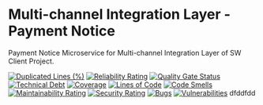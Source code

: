 # Multi-channel Integration Layer - Payment Notice
Payment Notice Microservice for Multi-channel Integration Layer of SW Client Project.

[![Duplicated Lines (%)](https://sonarcloud.io/api/project_badges/measure?project=pagopa_mil-payment-notice&metric=duplicated_lines_density)](https://sonarcloud.io/summary/new_code?id=pagopa_mil-payment-notice)
[![Reliability Rating](https://sonarcloud.io/api/project_badges/measure?project=pagopa_mil-payment-notice&metric=reliability_rating)](https://sonarcloud.io/summary/new_code?id=pagopa_mil-payment-notice)
[![Quality Gate Status](https://sonarcloud.io/api/project_badges/measure?project=pagopa_mil-payment-notice&metric=alert_status)](https://sonarcloud.io/summary/new_code?id=pagopa_mil-payment-notice)
[![Technical Debt](https://sonarcloud.io/api/project_badges/measure?project=pagopa_mil-payment-notice&metric=sqale_index)](https://sonarcloud.io/summary/new_code?id=pagopa_mil-payment-notice)
[![Coverage](https://sonarcloud.io/api/project_badges/measure?project=pagopa_mil-payment-notice&metric=coverage)](https://sonarcloud.io/summary/new_code?id=pagopa_mil-payment-notice)
[![Lines of Code](https://sonarcloud.io/api/project_badges/measure?project=pagopa_mil-payment-notice&metric=ncloc)](https://sonarcloud.io/summary/new_code?id=pagopa_mil-payment-notice)
[![Code Smells](https://sonarcloud.io/api/project_badges/measure?project=pagopa_mil-payment-notice&metric=code_smells)](https://sonarcloud.io/summary/new_code?id=pagopa_mil-payment-notice)
[![Maintainability Rating](https://sonarcloud.io/api/project_badges/measure?project=pagopa_mil-payment-notice&metric=sqale_rating)](https://sonarcloud.io/summary/new_code?id=pagopa_mil-payment-notice)
[![Security Rating](https://sonarcloud.io/api/project_badges/measure?project=pagopa_mil-payment-notice&metric=security_rating)](https://sonarcloud.io/summary/new_code?id=pagopa_mil-payment-notice)
[![Bugs](https://sonarcloud.io/api/project_badges/measure?project=pagopa_mil-payment-notice&metric=bugs)](https://sonarcloud.io/summary/new_code?id=pagopa_mil-payment-notice)
[![Vulnerabilities](https://sonarcloud.io/api/project_badges/measure?project=pagopa_mil-payment-notice&metric=vulnerabilities)](https://sonarcloud.io/summary/new_code?id=pagopa_mil-payment-notice)
dfddfdd
